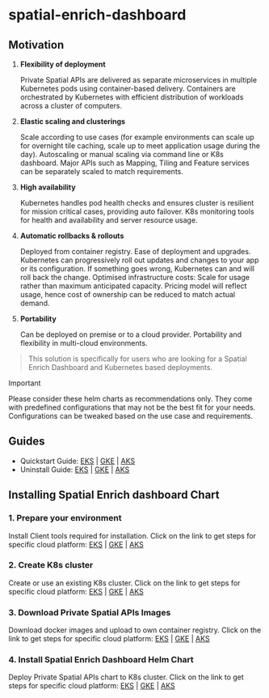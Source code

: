 # spatial-enrich-dashboard
## Motivation

1. **Flexibility of deployment**

   Private Spatial APIs are delivered as separate microservices in multiple Kubernetes pods using container-based delivery.
   Containers are orchestrated by Kubernetes with efficient distribution of workloads across a cluster of computers.

2. **Elastic scaling and clusterings**

   Scale according to use cases (for example environments can scale up for overnight tile caching, scale up to meet
   application usage during the day). Autoscaling or manual scaling via command line or K8s dashboard. Major APIs
   such as Mapping, Tiling and Feature services can be separately scaled to match requirements.

3. **High availability**

   Kubernetes handles pod health checks and ensures cluster is resilient for mission critical cases, providing
   auto failover. K8s monitoring tools for health and availability and server resource usage.

4. **Automatic rollbacks & rollouts**

   Deployed from container registry. Ease of deployment and upgrades. Kubernetes can progressively roll out updates
   and changes to your app or its configuration. If something goes wrong, Kubernetes can and will roll back the change.
   Optimised infrastructure costs: Scale for usage rather than maximum anticipated capacity. Pricing model will reflect usage,
   hence cost of ownership can be reduced to match actual demand.

5. **Portability**

   Can be deployed on premise or to a cloud provider. Portability and flexibility in multi-cloud environments.

> This solution is specifically for users who are looking for a Spatial Enrich Dashboard  and Kubernetes based deployments.

> [!IMPORTANT]  
> Please consider these helm charts as recommendations only. They come with predefined configurations that may not be the best fit for your needs. Configurations can be tweaked based on the use case and requirements.

## Guides
- Quickstart Guide: [EKS](./docs/guides/eks/QuickStartEKS.md) | [GKE](./docs/guides/gke/QuickStartGKE.md) | [AKS](./docs/guides/aks/QuickStartAKS.md)
- Uninstall Guide: [EKS](./docs/guides/eks/UninstallGuide.md) | [GKE](./docs/guides/gke/UninstallGuide.md) | [AKS](./docs/guides/aks/UninstallGuide.md) 

## Installing Spatial Enrich dashboard Chart
### 1. Prepare your environment
Install Client tools required for installation. Click on the link to get steps for specific cloud platform:
[EKS](./docs/guides/eks/QuickStartEKS.md#step-1-prepare-your-environment) | [GKE](./docs/guides/gke/QuickStartGKE.md#step-1-setup-cloud-shell) | [AKS](./docs/guides/aks/QuickStartAKS.md#step-1-prepare-your-environment)

### 2. Create K8s cluster
Create or use an existing K8s cluster. Click on the link to get steps for specific cloud platform:
[EKS](./docs/guides/eks/QuickStartEKS.md#step-2-create-k8s-cluster-eks) | [GKE](./docs/guides/gke/QuickStartGKE.md#step-2-create-k8s-cluster-gke) | [AKS](./docs/guides/aks/QuickStartAKS.md#step-2-create-k8s-cluster-aks)

### 3. Download Private Spatial APIs Images
Download docker images and upload to own container registry. Click on the link to get steps for specific cloud platform:
[EKS](./docs/guides/eks/QuickStartEKS.md#step-3-download-private-spatial-apis-docker-images) | [GKE](./docs/guides/gke/QuickStartGKE.md#step-3-download-private-spatial-apis-docker-images) | [AKS](./docs/guides/aks/QuickStartAKS.md#step-3-download-private-spatial-apis-docker-images)

### 4. Install Spatial Enrich Dashboard Helm Chart
Deploy Private Spatial APIs chart to K8s cluster. Click on the link to get steps for specific cloud platform:
[EKS](./docs/guides/eks/QuickStartEKS.md#step-4-installation-of-private-spatial-apis-helm-chart) | [GKE](./docs/guides/gke/QuickStartGKE.md#step-4-installation-of-private-spatial-apis-helm-chart) | [AKS](./docs/guides/aks/QuickStartAKS.md#step-4-installation-of-private-spatial-apis-helm-chart)